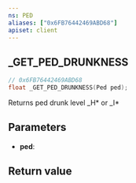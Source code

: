 ```yaml
---
ns: PED
aliases: ["0x6FB76442469ABD68"]
apiset: client
---
```

## _GET_PED_DRUNKNESS

```c
// 0x6FB76442469ABD68
float _GET_PED_DRUNKNESS(Ped ped);
```

Returns ped drunk level
_H* or _I*

## Parameters
* **ped**:

## Return value

